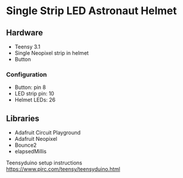 # Single Strip LED Astronaut Helmet

## Hardware

- Teensy 3.1
- Single Neopixel strip in helmet
- Button

### Configuration

- Button: pin 8
- LED strip pin: 10
- Helmet LEDs: 26

## Libraries

- Adafruit Circuit Playground
- Adafruit Neopixel
- Bounce2
- elapsedMillis

Teensyduino setup instructions https://www.pjrc.com/teensy/teensyduino.html
